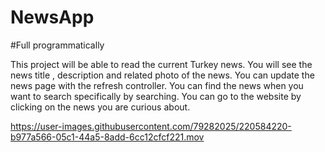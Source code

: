 # NewsApp 
#Full programmatically

This project will be able to read the current Turkey news.
You will see the news title , description and related photo of the news.
You can update the news page with the refresh controller.
You can find the news when you want to search specifically by searching.
You can go to the website by clicking on the news you are curious about.


https://user-images.githubusercontent.com/79282025/220584220-b977a566-05c1-44a5-8add-6cc12cfcf221.mov

